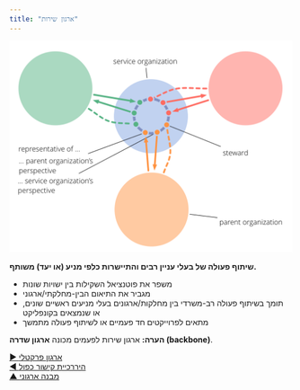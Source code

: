 ```yaml
---
title: "ארגון שירות"
---
```



![right,fit](img/structural-patterns/service-organization-text.png)

**שיתוף פעולה של בעלי עניין רבים והתיישרות כלפי מניע (או יעד) משותף.**

- משפר את פוטנציאל השקילות בין ישויות שונות
- מגביר את התיאום הבין-מחלקתי/ארגוני
- תומך בשיתוף פעולה רב-משרדי בין מחלקות/ארגונים בעלי מניעים ראשיים שונים, או שנמצאים בקונפליקט
- מתאים לפרוייקטים חד פעמיים או לשיתוף פעולה מתמשך

**הערה:** ארגון שירות לפעמים מכונה **ארגון שדרה (backbone)**.

[&#9654; ארגון פרקטלי](fractal-organization.html)<br/>[&#9664; היררכיית קישור כפול](double-linked-hierarchy.html)<br/>[&#9650; מבנה ארגוני](organizational-structure.html)

